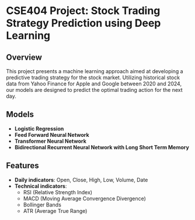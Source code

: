 # CSE404 Project: Stock Trading Strategy Prediction using Deep Learning

## Overview
This project presents a machine learning approach aimed at developing a predictive trading strategy for the stock market. Utilizing historical stock data from Yahoo Finance for Apple and Google between 2020 and 2024, our models are designed to predict the optimal trading action for the next day.

## Models
- **Logistic Regression**
- **Feed Forward Neural Network**
- **Transformer Neural Network**
- **Bidirectional Recurrent Neural Network with Long Short Term Memory**

## Features
- **Daily indicators**: Open, Close, High, Low, Volume, Date
- **Technical indicators**:
  - RSI (Relative Strength Index)
  - MACD (Moving Average Convergence Divergence)
  - Bollinger Bands
  - ATR (Average True Range)
